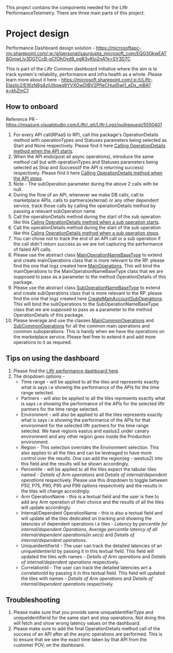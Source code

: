 This project contains the components needed for the Liftr PerformanceTelemetry.
There are three main parts of this project:

# Project design
Performance Dashboard design solution - https://microsoftapc-my.sharepoint.com/:w:/g/personal/saurgupta_microsoft_com/EQG3GkwEATBGmwLIv3DGTCcB-qCfOhOyd9_pgR3vKlo2nA?e=SY3D7C

This is part of the Liftr Common dashboard initiative where the aim is to track system's reliability, performance and infra health as a whole. Please learn more about it here - https://microsoft.sharepoint.com/:p:/t/Liftr-Elastic2/EWzN8g4zjUtIqwq8YVXOwDIBV2PfIeCHud5wI1_eDx_mBA?e=khZmC1

## How to onboard
Reference PR - https://msazure.visualstudio.com/Liftr/_git/Liftr.Logz/pullrequest/5550401
1. For every API call(RPaaS to RP), call this package's OperationDetails method with operationTypes and Statuses parameters being selected as Start and None respectively. Please find it here [Calling OperationDetails method when the API starts](https://msazure.visualstudio.com/Liftr/_git/Liftr.Logz?path=/src/Liftr.Logz.RP.Web/Controllers/MonitorsResourceController.cs&version=GBmain&line=144&lineEnd=152&lineStartColumn=17&lineEndColumn=26&lineStyle=plain&_a=contents).
2. When the API ends(post all async operations), introduce the same method call but with operationTypes and Statuses parameters being selected as Stop and Success(if the API is returning success) respectively. Please find it here [Calling OperationDetails method when the API stops](https://msazure.visualstudio.com/Liftr/_git/Liftr.Logz?path=/src/Liftr.Logz.RP.Worker/RPWorker.cs&version=GBmain&line=124&lineEnd=132&lineStartColumn=25&lineEndColumn=34&lineStyle=plain&_a=contents).
3. Note - The subOperation parameter during the above 2 calls with be null.
4. During the flow of an API, whenever we make DB calls, call to marketplace APIs, calls to partners(external) or any other dependent service, track those calls by calling the operationDetails method by passing a relevant subOperation name.
5. Call the operationDetails method during the start of the sub operation like this [Caling OperationDetails method when a sub operation starts](https://msazure.visualstudio.com/Liftr/_git/Liftr.Logz?path=/src/Liftr.Logz.Service/IdempotentService.cs&version=GBmain&line=78&lineEnd=86&lineStartColumn=25&lineEndColumn=34&lineStyle=plain&_a=contents).
6. Call the operationDetails method during the start of the sub operation like this [Caling OperationDetails method when a sub operation stops](https://msazure.visualstudio.com/Liftr/_git/Liftr.Logz?path=/src/Liftr.Logz.Service/IdempotentService.cs&version=GBmain&line=93&lineEnd=101&lineStartColumn=25&lineEndColumn=34&lineStyle=plain&_a=contents).
7. You can chose not to track the end of an API call or a sub operation if the call didn't return success as we are not capturing the performance of failed API calls.
8. Please use the abstract class [MainOperationNameBaseType](https://msazure.visualstudio.com/Liftr/_git/Liftr.Common?path=/src/Liftr.PerformanceTelemetry/Models/Operations/MainOperationNameBaseType.cs) to extend and create mainOperations class that is more relevant to the RP. please find the one that logz created here [MainOperations](https://msazure.visualstudio.com/Liftr/_git/Liftr.Logz?path=/src/Liftr.Logz.Service.Abstractions/Models/TelemetryCapture/Operations/MainOperations.cs&_a=contents&version=GBmain). This will bind the mainOperations to the MainOperationNameBaseType class that we are supposed to pass as a parameter to the method OperationDetails of this package.
9. Please use the abstract class [SubOperationNameBaseType](https://msazure.visualstudio.com/Liftr/_git/Liftr.Common?path=/src/Liftr.PerformanceTelemetry/Models/Operations/SubOperationNameBaseType.cs) to extend and create subOperations class that is more relevant to the RP. please find the one that logz created here [CreateMainAccountSubOperations](https://msazure.visualstudio.com/Liftr/_git/Liftr.Logz?path=/src/Liftr.Logz.Service.Abstractions/Models/TelemetryCapture/Operations/SubOperations/CreateMainAccountSubOperations.cs&_a=contents&version=GBmain). This will bind the subOperations to the SubOperationNameBaseType class that we are supposed to pass as a parameter to the method OperationDetails of this package.
10. Please leverage and use the classes [MainCommonOperations](https://msazure.visualstudio.com/Liftr/_git/Liftr.Common?path=/src/Liftr.PerformanceTelemetry/Models/Operations/MainCommonOperations.cs) and [SubCommonOperations](https://msazure.visualstudio.com/Liftr/_git/Liftr.Common?path=/src/Liftr.PerformanceTelemetry/Models/Operations/SubCommonOperations.cs) for all the common main operations and common suboperations. This is handy when we have the operations on the marketplace service. Please feel free to extend it and add more operations to it as required.

## Tips on using the dashboard
1. Please find the [Liftr performance dashboard here](https://dataexplorer.azure.com/dashboards/95f2c1a8-9f33-47fd-8c20-fb10e3aa1322).
2. The dropdown options - 
    - Time range - will be applied to all the tiles and represents exactly what is says i.e showing the performance of the APIs for the time range selected.
    - Partners - will also be applied to all the tiles represents exactly what is says i.e showing the performance of the APIs for the selected liftr partners for the time range selected.
    - Environment - will also be applied to all the tiles represents exactly what is says i.e showing the performance of the APIs for that environment for the selected liftr partners for the time range selected. We have regions eastus and eastus2 under canary environment and any other region goes inside the Production environment.
    - Region - This selection overrides the Environment selection. This also applies to all the tiles and can be leveraged to have more control over the results. One can add the region(eg - westus2) into this field and the results will be shown accordingly.
    - Percentile - will be applied to all the tiles expect the tabular tiles named - *Details of Arm operations* and *Details of internal/dependent operations* respectively. Please use this dropdown to toggle between P50, P75, P90, P95 and P99 options respectively and the results in the tiles will change accordingly.
    - Arm OperationName - this is a textual field and the user is free to add any Arm operation of their choice and the results of all the tiles will update accordingly. 
    - Internal/Dependent OperationName - this is also a textual field and will update all the tiles dedicated on tracking and showing the latencies of dependent operations i.e tiles - *Latency by percentile for internal/dependent Operations*, *Average percentile latency of all internal/dependent operations(in secs)* and *Details of internal/dependent operations*.
    - UniqueidentifierId - The user can track the detailed latencies of an uniqueIdentierId by passing it in this textual field. This field will updated the tiles with names - *Details of Arm operations* and *Details of internal/dependent operations* respectively.
    - CorrelationId - The user can track the detailed latencies wrt a correlationId by passing it in this textual field. This field will updated the tiles with names - *Details of Arm operations* and *Details of internal/dependent operations* respectively.

## Troubleshooting
1. Please make sure that you provide same uniqueIdentifierType and uniqueIdentifierid for the same start and stop operations. Not doing this will fetch and show wrong latency values on the dashboard.
2. Please make sure to add the final OperationDetails method call of the success of an API after all the async operations are performed. This is to ensure that we see the exact time taken by that API from the customer POV, on the dashboard.